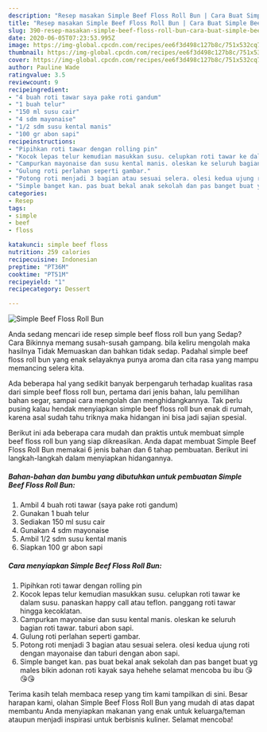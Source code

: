 ```yaml
---
description: "Resep masakan Simple Beef Floss Roll Bun | Cara Buat Simple Beef Floss Roll Bun Yang Mudah Dan Praktis"
title: "Resep masakan Simple Beef Floss Roll Bun | Cara Buat Simple Beef Floss Roll Bun Yang Mudah Dan Praktis"
slug: 390-resep-masakan-simple-beef-floss-roll-bun-cara-buat-simple-beef-floss-roll-bun-yang-mudah-dan-praktis
date: 2020-06-05T07:23:53.995Z
image: https://img-global.cpcdn.com/recipes/ee6f3d498c127b8c/751x532cq70/simple-beef-floss-roll-bun-foto-resep-utama.jpg
thumbnail: https://img-global.cpcdn.com/recipes/ee6f3d498c127b8c/751x532cq70/simple-beef-floss-roll-bun-foto-resep-utama.jpg
cover: https://img-global.cpcdn.com/recipes/ee6f3d498c127b8c/751x532cq70/simple-beef-floss-roll-bun-foto-resep-utama.jpg
author: Pauline Wade
ratingvalue: 3.5
reviewcount: 9
recipeingredient:
- "4 buah roti tawar saya pake roti gandum"
- "1 buah telur"
- "150 ml susu cair"
- "4 sdm mayonaise"
- "1/2 sdm susu kental manis"
- "100 gr abon sapi"
recipeinstructions:
- "Pipihkan roti tawar dengan rolling pin"
- "Kocok lepas telur kemudian masukkan susu. celupkan roti tawar ke dalam susu. panaskan happy call atau teflon. panggang roti tawar hingga kecoklatan."
- "Campurkan mayonaise dan susu kental manis. oleskan ke seluruh bagian roti tawar. taburi abon sapi."
- "Gulung roti perlahan seperti gambar."
- "Potong roti menjadi 3 bagian atau sesuai selera. olesi kedua ujung roti dengan mayonaise dan taburi dengan abon sapi."
- "Simple banget kan. pas buat bekal anak sekolah dan pas banget buat yg males bikin adonan roti kayak saya hehehe selamat mencoba bu ibu 😘😘😘"
categories:
- Resep
tags:
- simple
- beef
- floss

katakunci: simple beef floss 
nutrition: 259 calories
recipecuisine: Indonesian
preptime: "PT36M"
cooktime: "PT51M"
recipeyield: "1"
recipecategory: Dessert

---
```



![Simple Beef Floss Roll Bun](https://img-global.cpcdn.com/recipes/ee6f3d498c127b8c/751x532cq70/simple-beef-floss-roll-bun-foto-resep-utama.jpg)

Anda sedang mencari ide resep simple beef floss roll bun yang Sedap? Cara Bikinnya memang susah-susah gampang. bila keliru mengolah maka hasilnya Tidak Memuaskan dan bahkan tidak sedap. Padahal simple beef floss roll bun yang enak selayaknya punya aroma dan cita rasa yang mampu memancing selera kita.

Ada beberapa hal yang sedikit banyak berpengaruh terhadap kualitas rasa dari simple beef floss roll bun, pertama dari jenis bahan, lalu pemilihan bahan segar, sampai cara mengolah dan menghidangkannya. Tak perlu pusing kalau hendak menyiapkan simple beef floss roll bun enak di rumah, karena asal sudah tahu triknya maka hidangan ini bisa jadi sajian spesial.




Berikut ini ada beberapa cara mudah dan praktis untuk membuat simple beef floss roll bun yang siap dikreasikan. Anda dapat membuat Simple Beef Floss Roll Bun memakai 6 jenis bahan dan 6 tahap pembuatan. Berikut ini langkah-langkah dalam menyiapkan hidangannya.

<!--inarticleads1-->

##### Bahan-bahan dan bumbu yang dibutuhkan untuk pembuatan Simple Beef Floss Roll Bun:

1. Ambil 4 buah roti tawar (saya pake roti gandum)
1. Gunakan 1 buah telur
1. Sediakan 150 ml susu cair
1. Gunakan 4 sdm mayonaise
1. Ambil 1/2 sdm susu kental manis
1. Siapkan 100 gr abon sapi




<!--inarticleads2-->

##### Cara menyiapkan Simple Beef Floss Roll Bun:

1. Pipihkan roti tawar dengan rolling pin
1. Kocok lepas telur kemudian masukkan susu. celupkan roti tawar ke dalam susu. panaskan happy call atau teflon. panggang roti tawar hingga kecoklatan.
1. Campurkan mayonaise dan susu kental manis. oleskan ke seluruh bagian roti tawar. taburi abon sapi.
1. Gulung roti perlahan seperti gambar.
1. Potong roti menjadi 3 bagian atau sesuai selera. olesi kedua ujung roti dengan mayonaise dan taburi dengan abon sapi.
1. Simple banget kan. pas buat bekal anak sekolah dan pas banget buat yg males bikin adonan roti kayak saya hehehe selamat mencoba bu ibu 😘😘😘




Terima kasih telah membaca resep yang tim kami tampilkan di sini. Besar harapan kami, olahan Simple Beef Floss Roll Bun yang mudah di atas dapat membantu Anda menyiapkan makanan yang enak untuk keluarga/teman ataupun menjadi inspirasi untuk berbisnis kuliner. Selamat mencoba!
